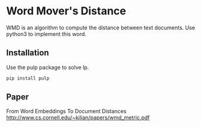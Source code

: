 # Word Mover's Distance
WMD is an algorithm to compute the distance between text documents.
Use python3 to implement this word.

## Installation
Use the pulp package to solve lp.
```bash
pip install pulp
```

## Paper
From Word Embeddings To Document Distances
http://www.cs.cornell.edu/~kilian/papers/wmd_metric.pdf

